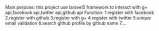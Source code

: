 Main perpose: this project use laravel5 framework to interact with g+ api,facebook api,twitter api,github api
Function:
1.register with facebook
2.register with github
3.register with g+
4.register with twitter
5.unique email validation
6.search github profile by github name
7....
